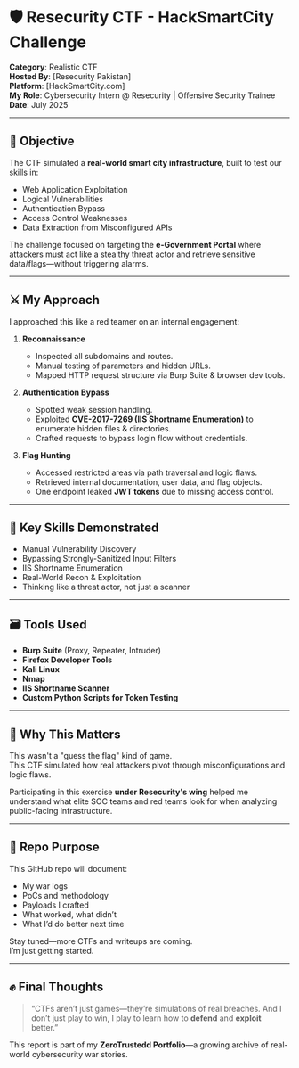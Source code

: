 # 🛡️ Resecurity CTF - HackSmartCity Challenge

**Category**: Realistic CTF  
**Hosted By**: [Resecurity Pakistan]  
**Platform**: [HackSmartCity.com]  
**My Role**: Cybersecurity Intern @ Resecurity | Offensive Security Trainee  
**Date**: July 2025  

---

## 🚩 Objective

The CTF simulated a **real-world smart city infrastructure**, built to test our skills in:

- Web Application Exploitation  
- Logical Vulnerabilities  
- Authentication Bypass  
- Access Control Weaknesses  
- Data Extraction from Misconfigured APIs

The challenge focused on targeting the **e-Government Portal** where attackers must act like a stealthy threat actor and retrieve sensitive data/flags—without triggering alarms.

---

## ⚔️ My Approach

I approached this like a red teamer on an internal engagement:

1. **Reconnaissance**  
   - Inspected all subdomains and routes.
   - Manual testing of parameters and hidden URLs.
   - Mapped HTTP request structure via Burp Suite & browser dev tools.

2. **Authentication Bypass**  
   - Spotted weak session handling.
   - Exploited **CVE-2017-7269 (IIS Shortname Enumeration)** to enumerate hidden files & directories.
   - Crafted requests to bypass login flow without credentials.

3. **Flag Hunting**  
   - Accessed restricted areas via path traversal and logic flaws.
   - Retrieved internal documentation, user data, and flag objects.
   - One endpoint leaked **JWT tokens** due to missing access control.

---

## 🧠 Key Skills Demonstrated

- Manual Vulnerability Discovery  
- Bypassing Strongly-Sanitized Input Filters  
- IIS Shortname Enumeration  
- Real-World Recon & Exploitation  
- Thinking like a threat actor, not just a scanner

---

## 🗃️ Tools Used

- **Burp Suite** (Proxy, Repeater, Intruder)  
- **Firefox Developer Tools**  
- **Kali Linux**  
- **Nmap**  
- **IIS Shortname Scanner**  
- **Custom Python Scripts for Token Testing**

---

## 📌 Why This Matters

This wasn't a "guess the flag" kind of game.  
This CTF simulated how real attackers pivot through misconfigurations and logic flaws.

Participating in this exercise **under Resecurity's wing** helped me understand what elite SOC teams and red teams look for when analyzing public-facing infrastructure.

---

## 📂 Repo Purpose

This GitHub repo will document:

- My war logs  
- PoCs and methodology  
- Payloads I crafted  
- What worked, what didn’t  
- What I’d do better next time

Stay tuned—more CTFs and writeups are coming.  
I’m just getting started.

---

## ✊ Final Thoughts

> “CTFs aren’t just games—they’re simulations of real breaches. And I don’t just play to win, I play to learn how to **defend** and **exploit** better.”

This report is part of my **ZeroTrustedd Portfolio**—a growing archive of real-world cybersecurity war stories.

